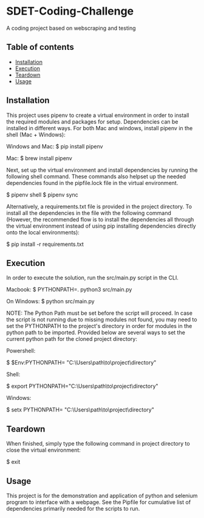 # SDET-Coding-Challenge
A coding project based on webscraping and testing

## Table of contents
- [Installation](#installation)
- [Execution](#execution)
- [Teardown](#teardown)
- [Usage](#usage)

## Installation
This project uses pipenv to create a virtual environment in order to install the required modules and packages for setup. Dependencies can be installed in different ways. For both Mac and windows, install pipenv in the shell (Mac + Windows):

Windows and Mac:
  $ pip install pipenv

Mac:
  $ brew install pipenv

Next, set up the virtual environment and install dependencies by running the following shell command. These commands also helpset up the needed dependencies found in the pipfile.lock file in the virtual environment.

  $ pipenv shell
  $ pipenv sync

Alternatively, a requirements.txt file is provided in the project directory. To install all the dependencies in the file with the following command (However, the recommended flow is to install the dependencies all through the virtual environment instead of using pip installing dependencies directly onto the local environments):

  $ pip install -r requirements.txt


## Execution
In order to execute the solution, run the src/main.py script in the CLI.

Macbook:
$ PYTHONPATH=. python3 src/main.py

On Windows:
$ python src/main.py

NOTE: The Python Path must be set before the script will proceed. In case the script is not running due to missing modules not found, you may need to set the PYTHONPATH to the project's directory in order for modules in the python path to be imported. Provided below are several ways to set the current python path for the cloned project directory:

Powershell:

  $ $Env:PYTHONPATH= "C:\Users\path\to\project\directory\"
  
Shell:

  $ export PYTHONPATH="C:\Users\path\to\project\directory\"
  
Windows:

  $ setx PYTHONPATH= "C:\Users\path\to\project\directory\"

## Teardown
When finished, simply type the following command in project directory to close the virtual environment:

  $ exit

## Usage
This project is for the demonstration and application of python and selenium program to interface with a webpage.
See the Pipfile for cumulative list of dependencies primarily needed for the scripts to run.
